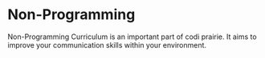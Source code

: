 # Non-Programming

Non-Programming Curriculum is an important part of codi prairie. It aims to improve your communication skills within your environment.

